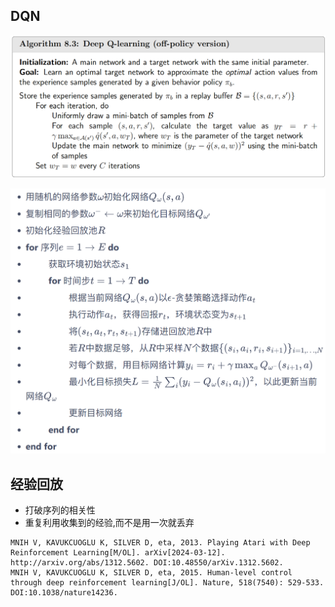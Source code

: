 ## DQN

![image-20231225154639027](static/image-20231225154639027.png) 

![image-20240315144159805](static/image-20240315144159805.png)

## 经验回放

- 打破序列的相关性
- 重复利用收集到的经验,而不是用一次就丢弃





````
MNIH V, KAVUKCUOGLU K, SILVER D, eta, 2013. Playing Atari with Deep Reinforcement Learning[M/OL]. arXiv[2024-03-12]. http://arxiv.org/abs/1312.5602. DOI:10.48550/arXiv.1312.5602.
MNIH V, KAVUKCUOGLU K, SILVER D, eta, 2015. Human-level control through deep reinforcement learning[J/OL]. Nature, 518(7540): 529-533. DOI:10.1038/nature14236.
````

